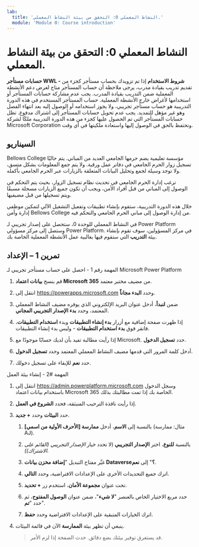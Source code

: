 ```yaml
---
lab:
  title: 'النشاط المعملي 0: التحقق من بيئة النشاط المعملي.'
  module: 'Module 0: Course introduction'
---
```


# النشاط المعملي 0: التحقق من بيئة النشاط المعملي.

**حسابات مستأجر WWL - شروط الاستخدام** إذا تم تزويدك بحساب مستأجر كجزء من تقديم تدريب بقيادة مدرب، يرجى ملاحظة أن حساب المستأجر متاح لغرض دعم الأنشطة المعملية ضمن التدريب بقيادة المدرب. يجب عدم مشاركة حسابات المستأجر أو استخدامها لأغراض خارج الأنشطة المعملية. حساب المستأجر المستخدم في هذه الدورة التدريبية هو حساب مستأجر تجريبي، ولا يجوز استخدامه أو الوصول إليه بعد انتهاء الفصل وهو غير مؤهل للتمديد. يجب عدم تحويل حسابات المستأجر إلى اشتراك مدفوع. تظل حسابات المستأجر التي تم الحصول عليها كجزء من هذه الدورة التدريبية ملكًا لشركة Microsoft Corporation ونحتفظ بالحق في الوصول إليها واستعادة ملكيتها في أي وقت. 

## السيناريو

Bellows College مؤسسة تعليمية يضم حرمها الجامعي العديد من المباني. يتم حاليًا تسجيل زوار الحرم الجامعي في دفاتر عمل ورقية. ولا يتم جمع المعلومات بشكل متسق، ولا توجد وسيلة لجمع وتحليل البيانات المتعلقة بالزيارات عبر الحرم الجامعي بأكمله.

ترغب إدارة الحرم الجامعي في تحديث نظام تسجيل الزوار، بحيث يتم التحكم في الوصول إلى المباني من قبل أفراد الأمن، ويجب أن تكون جميع الزيارات مسجلة مسبقًا ويتم تسجيلها من قبل مضيفيها. 

خلال هذه الدورة التدريبية، ستقوم بإنشاء تطبيقات وتفعيل التشغيل الآلي لتمكين موظفي إدارة وأمن Bellows College من إدارة الوصول إلى مباني الحرم الجامعي والتحكم فيه.

في النشاط المعملي للوحدة 0، ستحصل على إصدار تجريبي لـ Power Platform وستصل إلى مركز مسؤولي Power Platform. في مركز المسؤولين، سوف تقوم بإنشاء بيئة **التدريب** التي ستقوم فيها بغالبية عمل الأنشطة المعملية الخاصة بك.


## تمرين 1 – الإعداد

المهمة رقم 1 - احصل على حساب مستأجر تجريبي لـ Microsoft Power Platform

1.  قم بنسخ **بيانات اعتماد Microsoft 365** من مضيف مختبر معتمد. 

1.  انتقل إلى <https://powerapps.microsoft.com> وحدد **البدء مجاناً**.

1.  ضمن **لنبدأ**، أدخل عنوان البريد الإلكتروني الذي يوفره مضيف النشاط المعملي المعتمد، وحدد **بدء الإصدار التجريبي المجاني**. 

1.  إذا ظهرت صفحة إضافية مع أزرار **بدء إنشاء التطبيقات** وبدء **استخدام التطبيقات**، فانقر فوق **بدء استخدام التطبيقات** - وليس بدء إنشاء التطبيقات.

1.  إذا رأيت مطالبة تفيد بأن لديك حسابًا موجودًا مع Microsoft. حدد **تسجيل الدخول**. 

1.  أدخل كلمة المرور التي قدمها مضيف النشاط المعملي المعتمد وحدد **تسجيل الدخول**. 

1.  حدد **نعم** للإبقاء على تسجيل دخولك. 


المهمة #2 - إنشاء بيئة العمل

1.  انتقل إلى <https://admin.powerplatform.microsoft.com> وسجل الدخول باستخدام بيانات اعتماد Microsoft 365 الخاصة بك إذا تمت مطالبتك بذلك. 

1.  إذا رأيت نافذة الترحيب المنبثقة، فحدد **الشروع في العمل**. 

1.  حدد **البيئات** وحدد **+ جديد**.

    1. بالنسبة إلى **الاسم**، أدخل **ممارسة [الأحرف الأولية من اسمي]** (مثال: ممارسة AJ).

    1. بالنسبة **للنوع**، اختر **الإصدار التجريبي** (لا تحدد خيار *الإصدار التجريبي (القائم على الاشتراك))*.

    1. غيِّر مفتاح التبديل "**إضافة مخزن بيانات Dataverse؟**" إلى **نعم**. 

    1. اترك جميع التحديدات الأخرى على الإعدادات الافتراضية، وحدد **التالي**. 

    1. تحت عنوان **مجموعة الأمان**، استخدم زر **+ تحديد**.

    1. حدد مربع الاختيار الخاص بالعنصر "**لا شيء**"، ضمن عنوان **الوصول المفتوح**، ثم حدد "**تم**".

    1. اترك الخيارات المتبقية على الإعدادات الافتراضية وحدد **حفظ**. 

1.  ينبغي أن تظهر بيئة **الممارسة** الآن في قائمة البيئات. 

    > قد يستغرق توفير بيئتك بضع دقائق. حدث الصفحة إذا لزم الأمر.

